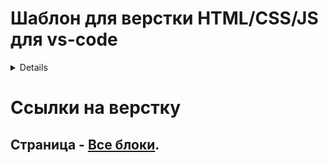 # Шаблон для верстки HTML/CSS/JS для vs-code

<details>
## Возможности и принцип работы:

* Разработка отслеживается (в расширении для vs-code) - Live Server -
  https://marketplace.visualstudio.com/items?itemName=ritwickdey.LiveServer

* CSS компилируются из SCSS (с помощью расширения для vs-code) - Live Sass Compiler -
  https://marketplace.visualstudio.com/items?itemName=ritwickdey.live-sass


### Настройки Live Sass Compiler:
```bash
{
    // .css и min.css файлы в отдельную директорию
    "liveSassCompile.settings.formats": [
        {
        "format": "compressed",
        "extensionName": ".min.css",
        "savePath": "/css/"
        },
        {
        "format": "expanded",
        "extensionName": ".css",
        "savePath": "/css/"
        }
    ],

    // исключения
    "liveSassCompile.settings.excludeList": [
        "/**/node_modules/**",
        "/.vscode/**",
        "/libs/**"
    ],

    // отключение .map файлов
    "liveSassCompile.settings.generateMap": false,

    "liveSassCompile.settings.includeItems": [
        {
        "input": "~/scss/main.scss"
        }
    ],

    //автопрефиксы, -webkit- -moz-..
    "liveSassCompile.settings.autoprefix": ["> 1%", "last 2 versions"],
}
```

## Про lazyload:

Работает с помощью vanilla-lazyload,
ссылка - https://github.com/verlok/vanilla-lazyload

Примеры подключение:

```bash
<img alt="A lazy image" class="lazy" src="lazy-lowQuality.jpg" data-src="lazy.jpg" />
```

```bash
<picture>
  <source
    type="image/webp"
    data-srcset="lazy_400.webp 400w,
      lazy_800.webp 800w"
    data-sizes="100w"
  />
  <img
    alt="A lazy image"
    class="lazy"
    data-src="lazy.jpg"
    data-srcset="lazy_400.jpg 400w,
      lazy_800.jpg 800w"
    data-sizes="100w"
  />
</picture>
```

```bash
<video class="lazy" controls width="620" data-src="lazy.mp4" data-poster="lazy.jpg">
  <source type="video/mp4" data-src="lazy.mp4" />
  <source type="video/ogg" data-src="lazy.ogg" />
  <source type="video/avi" data-src="lazy.avi" />
</video>
```

## Про js:

* JavaScript разбит на модули './js/modules', которые подключаются в './js/main.js'

</details>

# Ссылки на верстку

## Страница - [Все блоки](https://eduardoalparov.github.io/cy-90/ui.html).
